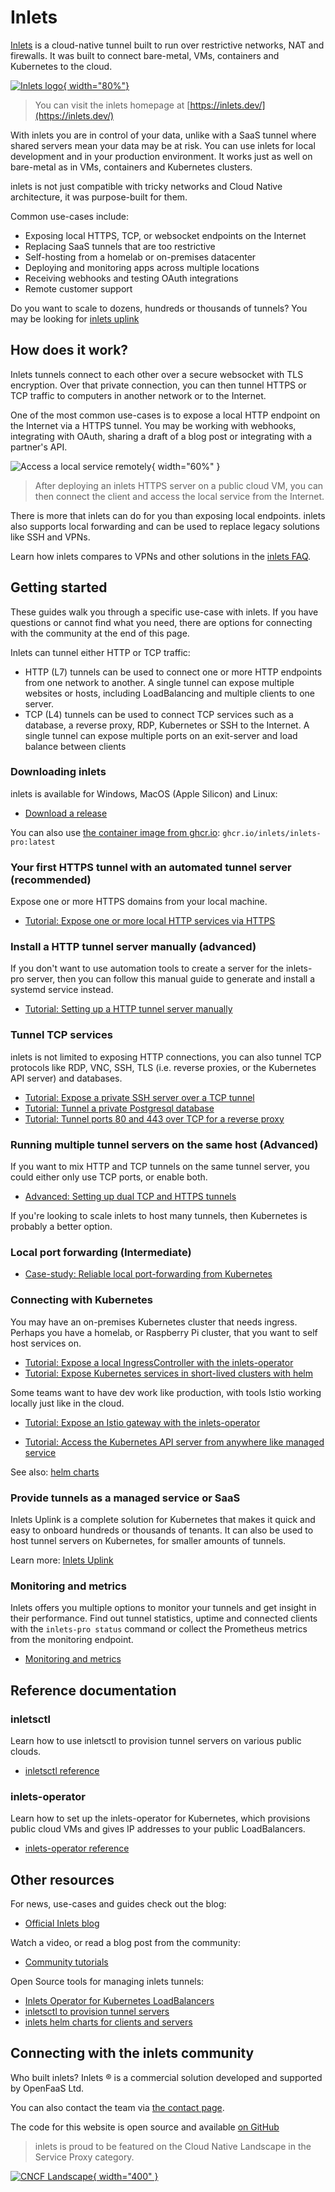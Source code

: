 # Inlets

[Inlets](https://inlets.dev) is a cloud-native tunnel built to run over restrictive networks, NAT and firewalls. It was built to connect bare-metal, VMs, containers and Kubernetes to the cloud.

[![Inlets logo](/images/inlets-hero.png){ width="80%"}](https://inlets.dev/)

> You can visit the inlets homepage at [https://inlets.dev/](https://inlets.dev/)

With inlets you are in control of your data, unlike with a SaaS tunnel where shared servers mean your data may be at risk. You can use inlets for local development and in your production environment. It works just as well on bare-metal as in VMs, containers and Kubernetes clusters.

inlets is not just compatible with tricky networks and Cloud Native architecture, it was purpose-built for them.

Common use-cases include:

* Exposing local HTTPS, TCP, or websocket endpoints on the Internet
* Replacing SaaS tunnels that are too restrictive
* Self-hosting from a homelab or on-premises datacenter
* Deploying and monitoring apps across multiple locations
* Receiving webhooks and testing OAuth integrations
* Remote customer support

Do you want to scale to dozens, hundreds or thousands of tunnels? You may be looking for [inlets uplink](https://docs.inlets.dev/uplink/overview/)

## How does it work?

Inlets tunnels connect to each other over a secure websocket with TLS encryption. Over that private connection, you can then tunnel HTTPS or TCP traffic to computers in another network or to the Internet.

One of the most common use-cases is to expose a local HTTP endpoint on the Internet via a HTTPS tunnel. You may be working with webhooks, integrating with OAuth, sharing a draft of a blog post or integrating with a partner's API.

![Access a local service remotely](https://inlets.dev/images/quick.png){ width="60%" }

> After deploying an inlets HTTPS server on a public cloud VM, you can then connect the client and access the local service from the Internet.

There is more that inlets can do for you than exposing local endpoints. inlets also supports local forwarding and can be used to replace legacy solutions like SSH and VPNs.

Learn how inlets compares to VPNs and other solutions in the [inlets FAQ](/reference/faq/).

## Getting started

These guides walk you through a specific use-case with inlets. If you have questions or cannot find what you need, there are options for connecting with the community at the end of this page.

Inlets can tunnel either HTTP or TCP traffic:

* HTTP (L7) tunnels can be used to connect one or more HTTP endpoints from one network to another. A single tunnel can expose multiple websites or hosts, including LoadBalancing and multiple clients to one server.
* TCP (L4) tunnels can be used to connect TCP services such as a database, a reverse proxy, RDP, Kubernetes or SSH to the Internet. A single tunnel can expose multiple ports on an exit-server and load balance between clients

### Downloading inlets

inlets is available for Windows, MacOS (Apple Silicon) and Linux:

* [Download a release](https://github.com/inlets/inlets-pro/releases)

You can also use [the container image from ghcr.io](https://github.com/orgs/inlets/packages/container/package/inlets-pro): `ghcr.io/inlets/inlets-pro:latest`

### Your first HTTPS tunnel with an automated tunnel server (recommended)

Expose one or more HTTPS domains from your local machine.

* [Tutorial: Expose one or more local HTTP services via HTTPS](https://inlets.dev/blog/2021/08/08/private-tunnel.html)

### Install a HTTP tunnel server manually (advanced)

If you don't want to use automation tools to create a server for the inlets-pro server, then you can follow this manual guide to generate and install a systemd service instead.

* [Tutorial: Setting up a HTTP tunnel server manually](/tutorial/manual-http-server/)

### Tunnel TCP services

inlets is not limited to exposing HTTP connections, you can also tunnel TCP protocols like RDP, VNC, SSH, TLS (i.e. reverse proxies, or the Kubernetes API server) and databases.

* [Tutorial: Expose a private SSH server over a TCP tunnel](/tutorial/ssh-tcp-tunnel/)
* [Tutorial: Tunnel a private Postgresql database](/tutorial/postgresql-tcp-tunnel/)
* [Tutorial: Tunnel ports 80 and 443 over TCP for a reverse proxy](https://docs.inlets.dev/tutorial/caddy-http-tunnel/)

### Running multiple tunnel servers on the same host (Advanced)

If you want to mix HTTP and TCP tunnels on the same tunnel server, you could either only use TCP ports, or enable both.

* [Advanced: Setting up dual TCP and HTTPS tunnels](/tutorial/dual-tunnels/)

If you're looking to scale inlets to host many tunnels, then Kubernetes is probably a better option.

### Local port forwarding (Intermediate)

* [Case-study: Reliable local port-forwarding from Kubernetes](https://inlets.dev/blog/2021/04/13/local-port-forwarding-kubernetes.html)

### Connecting with Kubernetes

You may have an on-premises Kubernetes cluster that needs ingress. Perhaps you have a homelab, or Raspberry Pi cluster, that you want to self host services on.

* [Tutorial: Expose a local IngressController with the inlets-operator](/tutorial/kubernetes-ingress/)
* [Tutorial: Expose Kubernetes services in short-lived clusters with helm](https://inlets.dev/blog/2021/07/08/short-lived-clusters.html)

Some teams want to have dev work like production, with tools Istio working locally just like in the cloud.

* [Tutorial: Expose an Istio gateway with the inlets-operator](/tutorial/istio-gateway)

* [Tutorial: Access the Kubernetes API server from anywhere like managed service](/tutorial/kubernetes-api-server/)

See also: [helm charts](https://github.com/inlets/inlets-pro/tree/master/chart)

### Provide tunnels as a managed service or SaaS

Inlets Uplink is a complete solution for Kubernetes that makes it quick and easy to onboard hundreds or thousands of tenants. It can also be used to host tunnel servers on Kubernetes, for smaller amounts of tunnels.

Learn more: [Inlets Uplink](https://docs.inlets.dev/uplink/overview/)

### Monitoring and metrics

Inlets offers you multiple options to monitor your tunnels and get insight in their performance. Find out tunnel statistics, uptime and connected clients with the `inlets-pro status` command or collect the Prometheus metrics from the monitoring endpoint.

* [Monitoring and metrics](/tutorial/monitoring-and-metrics)

## Reference documentation

### inletsctl

Learn how to use inletsctl to provision tunnel servers on various public clouds.

* [inletsctl reference](/reference/inletsctl/)

### inlets-operator

Learn how to set up the inlets-operator for Kubernetes, which provisions public cloud VMs and gives IP addresses to your public LoadBalancers.

* [inlets-operator reference](/reference/inlets-operator/)

## Other resources

For news, use-cases and guides check out the blog:

* [Official Inlets blog](https://inlets.dev/blog/)

Watch a video, or read a blog post from the community:

* [Community tutorials](/tutorial/community/)

Open Source tools for managing inlets tunnels:

* [Inlets Operator for Kubernetes LoadBalancers](https://github.com/inlets/inlets-operator)
* [inletsctl to provision tunnel servers](https://github.com/inlets/inletsctl)
* [inlets helm charts for clients and servers](https://github.com/inlets/inlets-pro/tree/master/chart)

## Connecting with the inlets community

Who built inlets? Inlets &reg; is a commercial solution developed and supported by OpenFaaS Ltd.

You can also contact the team via [the contact page](https://inlets.dev/contact).

The code for this website is open source and available [on GitHub](https://github.com/inlets/docs.inlets.dev/)

> inlets is proud to be featured on the Cloud Native Landscape in the Service Proxy category.

[![CNCF Landscape](/images/cncf-landscape-left-logo.svg){ width="400" }](https://landscape.cncf.io/)
